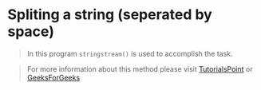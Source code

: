 # Spliting a string (seperated by space)

> In this program `stringstream()` is used to accomplish the task.

> For more information about this method please visit [TutorialsPoint](https://www.tutorialspoint.com/stringstream-in-cplusplus) or [GeeksForGeeks](https://www.geeksforgeeks.org/stringstream-c-applications/)
